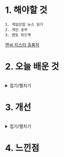 # 1. 해야할 것
```
1. 게임산업 뉴스 읽기
2. 개인 공부
3. 멘토 피드백
```
[엔씨 지스타 출품작](https://www.gamemeca.com/view.php?gid=1743329)




# 2. 오늘 배운 것
```

```
<details>
<summary>접기/펼치기</summary>


</details>



# 3. 개선
```

```
<details>
<summary>접기/펼치기</summary>


</details>



# 4. 느낀점
```

```


